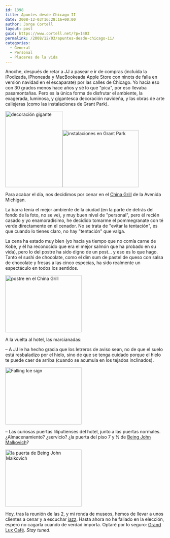 ```yaml
---
id: 1398
title: Apuntes desde Chicago II
date: 2008-12-03T16:28:16+00:00
author: Jorge Cortell
layout: post
guid: https://www.cortell.net/?p=1403
permalink: /2008/12/03/apuntes-desde-chicago-ii/
categories:
  - General
  - Personal
  - Placeres de la vida
---
```

Anoche, después de retar a JJ a pasear e ir de compras (incluída la iPodizada, iPhoneada y MacBookeada Apple Store con ninots de falla en versión navidad en el escaparate) por las calles de Chicago. Yo hacía eso con 30 grados menos hace años y sé lo que "pica", por eso llevaba pasamontañas. Pero es la única forma de disfrutar el ambiente, la exagerada, luminosa, y gigantesca decoración navideña, y las obras de arte callejeras (como las instalaciones de Grant Park).

<img src="https://farm4.static.flickr.com/3052/3079377761_5b1e9cce72_m.jpg" alt="decoración gigante" width="180" height="240" /><img src="https://farm4.static.flickr.com/3070/3080213816_20e63f75bc_m.jpg" alt="instalaciones en Grant Park" width="240" height="180" />

Para acabar el día, nos decidimos por cenar en el <a title="https://www.chinagrillmgt.com/chinaIL/main.cfm?pp=0" href="https://www.chinagrillmgt.com/chinaIL/main.cfm?pp=0" target="_blank">China Grill</a> de la Avenida Michigan.

La barra tenía el mejor ambiente de la ciudad (en la parte de detrás del fondo de la foto, no se ve), y muy buen nivel de "personal", pero él recién casado y yo enamoradísimo, he decidido tomarme el pommegranate con té verde directamente en el cenador. No se trata de "evitar la tentación", es que cuando lo tienes claro, no hay "tentación" que valga.

La cena ha estado muy bien (yo hacía ya tiempo que no comía carne de Kobe, y él ha reconocido que era el mejor salmón que ha probado en su vida), pero lo del postre ha sido digno de un post... y eso es lo que hago. Tanto el sushi de chocolate, como el dim sum de pastel de queso con salsa de chocolate y fresas a las cinco especias, ha sido realmente un espectáculo en todos los sentidos.

<img src="https://farm4.static.flickr.com/3230/3079377821_f9dce669cb_m.jpg" alt="postre en el China Grill" width="240" height="180" />

A la vuelta al hotel, las marcianadas:
  
– A JJ le ha hecho gracia que los letreros de aviso sean, no de que el suelo está resbaladizo por el hielo, sino de que se tenga cuidado porque el hielo te puede caer de arriba (cuando se acumula en los tejados inclinados).

<img src="https://farm3.static.flickr.com/2208/2125416121_ec64b2d9f7_m.jpg" alt="Falling Ice sign" width="240" height="180" />
  
– Las curiosas puertas liliputienses del hotel, junto a las puertas normales. ¿Almacenamiento? ¿servicio? ¿la puerta del piso 7 y ½ de <a title="https://www.imdb.com/title/tt0120601/" href="https://www.imdb.com/title/tt0120601/" target="_blank">Being John Malkovich</a>?

<img src="https://farm4.static.flickr.com/3053/3079377865_79d2fc87fd_m.jpg" alt="la puerta de Being John Malkovich" width="240" height="180" />

Hoy, tras la reunión de las 2, y mi ronda de museos, hemos de llevar a unos clientes a cenar y a escuchar <a title="https://www.bluechicago.com/" href="https://www.bluechicago.com/" target="_blank">jazz</a>. Hasta ahora no he fallado en la elección, espero no cagarla cuando de verdad importa. Optaré por lo seguro: <a title="https://www.grandluxcafe.com/" href="https://www.grandluxcafe.com/" target="_blank">Grand Lux Café</a>. _Stay tuned_.